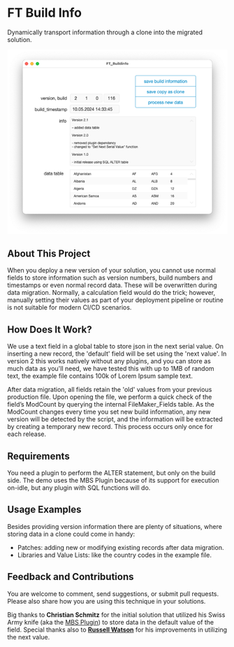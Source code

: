 # FT Build Info
Dynamically transport information through a clone into the migrated solution.



<img src="./docs/assets/screenshot.png" alt="screenshot" style="zoom:80%;" />



## About This Project

When you deploy a new version of your solution, you cannot use normal fields to store information such as version numbers, build numbers and timestamps or even normal record data. These will be overwritten during data migration. Normally, a calculation field would do the trick; however, manually setting their values as part of your deployment pipeline or routine is not suitable for modern CI/CD scenarios.



## How Does It Work?

We use a text field in a global table to store json in the next serial value. On inserting a new record, the 'default' field will be set using the 'next value'. In version 2 this works natively without any plugins, and you can store as much data as you'll need, we have tested this with up to 1MB of random text, the example file contains 100k of Lorem Ipsum sample text.

After data migration, all fields retain the 'old' values from your previous production file. Upon opening the file, we perform a quick check of the field’s ModCount by querying the internal FileMaker_Fields table. As the ModCount changes every time you set new build information, any new version will be detected by the script, and the information will be extracted by creating a temporary new record. This process occurs only once for each release.



## Requirements

You need a plugin to perform the ALTER statement, but only on the build side. The demo uses the MBS Plugin because of its support for execution on-idle, but any plugin with SQL functions will do. 



## Usage Examples

Besides providing version information there are plenty of situations, where storing data in a clone could come in handy:

- Patches: adding new or modifying existing records after data migration. 
- Libraries and Value Lists: like the country codes in the example file.



## Feedback and Contributions

You are welcome to comment, send suggestions, or submit pull requests. Please also share how you are using this technique in your solutions.

Big thanks to **Christian Schmitz** for the initial solution that utilized his Swiss Army knife (aka the [MBS Plugin](https://www.monkeybreadsoftware.com/filemaker/)) to store data in the default value of the field. Special thanks also to **[Russell Watson](https://www.fmworkmate.com/)** for his improvements in utilizing the next value. 

